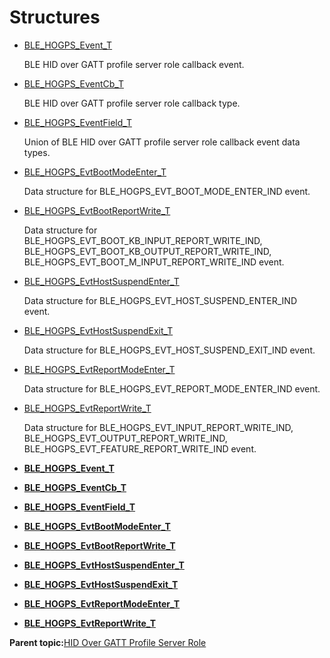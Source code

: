 # Structures

-   [BLE\_HOGPS\_Event\_T](GUID-68743913-F8E3-4F47-8209-ACE645E21F05.md)

    BLE HID over GATT profile server role callback event.

-   [BLE\_HOGPS\_EventCb\_T](GUID-216A5D6F-3BD7-436A-847D-102022314CC6.md)

    BLE HID over GATT profile server role callback type.

-   [BLE\_HOGPS\_EventField\_T](GUID-71F27206-1BAB-4556-915F-3E5F54C0A919.md)

    Union of BLE HID over GATT profile server role callback event data types.

-   [BLE\_HOGPS\_EvtBootModeEnter\_T](GUID-B657D367-7C79-445B-8A3A-008E5A67B6E6.md)

    Data structure for BLE\_HOGPS\_EVT\_BOOT\_MODE\_ENTER\_IND event.

-   [BLE\_HOGPS\_EvtBootReportWrite\_T](GUID-F802DD5F-05B5-44C5-9DE1-18309F105BAD.md)

    Data structure for BLE\_HOGPS\_EVT\_BOOT\_KB\_INPUT\_REPORT\_WRITE\_IND, BLE\_HOGPS\_EVT\_BOOT\_KB\_OUTPUT\_REPORT\_WRITE\_IND, BLE\_HOGPS\_EVT\_BOOT\_M\_INPUT\_REPORT\_WRITE\_IND event.

-   [BLE\_HOGPS\_EvtHostSuspendEnter\_T](GUID-05B7AEB0-3917-4278-B99E-70A94F01DCBD.md)

    Data structure for BLE\_HOGPS\_EVT\_HOST\_SUSPEND\_ENTER\_IND event.

-   [BLE\_HOGPS\_EvtHostSuspendExit\_T](GUID-F0B6587F-928A-4273-BBE2-CD39D75D42CB.md)

    Data structure for BLE\_HOGPS\_EVT\_HOST\_SUSPEND\_EXIT\_IND event.

-   [BLE\_HOGPS\_EvtReportModeEnter\_T](GUID-C9132292-85E4-47C9-9646-B898F4330189.md)

    Data structure for BLE\_HOGPS\_EVT\_REPORT\_MODE\_ENTER\_IND event.

-   [BLE\_HOGPS\_EvtReportWrite\_T](GUID-DBBD3CA3-8895-4802-9DEB-90365CD962F1.md)

    Data structure for BLE\_HOGPS\_EVT\_INPUT\_REPORT\_WRITE\_IND, BLE\_HOGPS\_EVT\_OUTPUT\_REPORT\_WRITE\_IND, BLE\_HOGPS\_EVT\_FEATURE\_REPORT\_WRITE\_IND event.


-   **[BLE\_HOGPS\_Event\_T](GUID-68743913-F8E3-4F47-8209-ACE645E21F05.md)**  

-   **[BLE\_HOGPS\_EventCb\_T](GUID-216A5D6F-3BD7-436A-847D-102022314CC6.md)**  

-   **[BLE\_HOGPS\_EventField\_T](GUID-71F27206-1BAB-4556-915F-3E5F54C0A919.md)**  

-   **[BLE\_HOGPS\_EvtBootModeEnter\_T](GUID-B657D367-7C79-445B-8A3A-008E5A67B6E6.md)**  

-   **[BLE\_HOGPS\_EvtBootReportWrite\_T](GUID-F802DD5F-05B5-44C5-9DE1-18309F105BAD.md)**  

-   **[BLE\_HOGPS\_EvtHostSuspendEnter\_T](GUID-05B7AEB0-3917-4278-B99E-70A94F01DCBD.md)**  

-   **[BLE\_HOGPS\_EvtHostSuspendExit\_T](GUID-F0B6587F-928A-4273-BBE2-CD39D75D42CB.md)**  

-   **[BLE\_HOGPS\_EvtReportModeEnter\_T](GUID-C9132292-85E4-47C9-9646-B898F4330189.md)**  

-   **[BLE\_HOGPS\_EvtReportWrite\_T](GUID-DBBD3CA3-8895-4802-9DEB-90365CD962F1.md)**  


**Parent topic:**[HID Over GATT Profile Server Role](GUID-BC3F14FE-6227-432C-BE54-3A43B38001B1.md)

